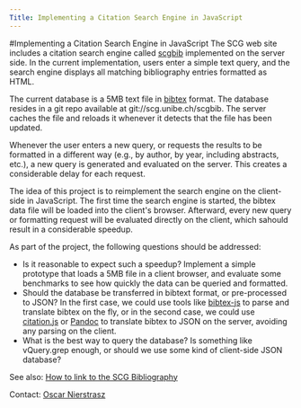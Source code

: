 ```yaml
---
Title: Implementing a Citation Search Engine in JavaScript
---
```

#Implementing a Citation Search Engine in JavaScript
The SCG web site includes a citation search engine called [scgbib](%base_url%/scgbib) implemented on the server side.
In the current implementation, users enter a simple text query, and the search engine displays all matching bibliography entries formatted as HTML.

The current database is a 5MB text file in [bibtex](https://en.wikipedia.org/wiki/BibTeX) format.
The database resides in a git repo available at git://scg.unibe.ch/scgbib.
The server caches the file and reloads it whenever it detects that the file has been updated.

Whenever the user enters a new query, or requests the results to be formatted in a different way (e.g., by author, by year, including abstracts, etc.), a new query is generated and evaluated on the server.
This creates a considerable delay for each request.

The idea of this project is to reimplement the search engine on the client-side in JavaScript.
The first time the search engine is started, the bibtex data file will be loaded into the client's browser.
Afterward, every new query or formatting request will be evaluated directly on the client, which sahould result in a considerable speedup.

As part of the project, the following questions should be addressed:


-  Is it reasonable to expect such a speedup? Implement a simple prototype that loads a 5MB file in a client browser, and evaluate some benchmarks to see how quickly the data can be queried and formatted.
-  Should the database be transferred in bibtext format, or pre-processed to JSON? In the first case, we could use tools like [bibtex-js](https://github.com/digitalheir/bibtex-js) to parse and translate bibtex on the fly, or in the second case, we could use [citation.js](https://citation.js.org) or [Pandoc](https://pandoc.org) to translate bibtex to JSON on the server, avoiding any parsing on the client.
-  What is the best way to query the database? Is something like vQuery.grep enough, or should we use some kind of client-side JSON database?

See also: [How to link to the SCG Bibliography](%base_url%/wiki/howtos/howToLinkToScgBib)

Contact: [Oscar Nierstrasz](%base_url%/staff/oscar)
